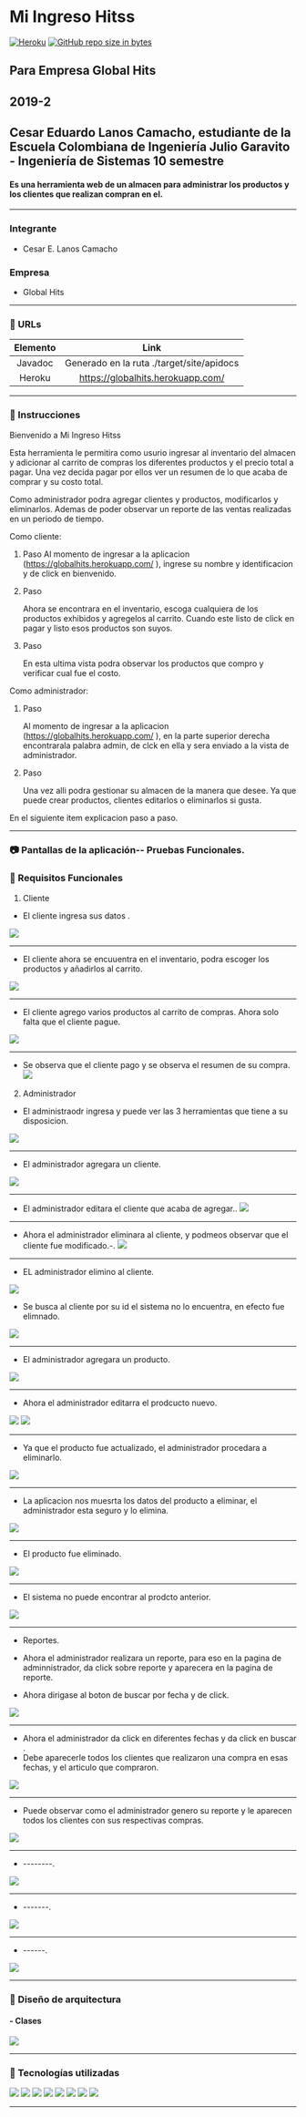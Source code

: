 # Mi Ingreso Hitss
[![Heroku](https://wmpics.pics/di-D9YP.png)](-----)
[![GitHub repo size in bytes](https://img.shields.io/github/repo-size/badges/shields.svg)](https://github.com/Arsw2019-1/ProyectoARSW20191)

## Para Empresa Global Hits<br/>
## 2019-2<br/>
##  Cesar Eduardo Lanos Camacho, estudiante de la Escuela Colombiana de Ingeniería Julio Garavito - Ingeniería de Sistemas 10 semestre
#### Es una herramienta web de un almacen para administrar los productos  y los clientes que realizan compran en el.


---
### Integrante
- Cesar E. Lanos Camacho
### Empresa
- Global Hits
---
### :link: URLs
| Elemento | Link |
|:-------------------------------------:|:----------------------------------------------------------------------------------------------------:|
| Javadoc | Generado en la ruta ./target/site/apidocs |
| Heroku | https://globalhits.herokuapp.com/ | 
---
### :book: Instrucciones

Bienvenido a Mi Ingreso Hitss

Esta herramienta le permitira como usurio ingresar al inventario del almacen y adicionar al carrito de compras los diferentes productos y el precio total a pagar.
Una vez decida pagar por ellos ver un resumen de lo que acaba de comprar y su costo total.

Como administrador podra agregar clientes y productos, modificarlos y eliminarlos. Ademas de poder observar un reporte de las ventas realizadas en un periodo de tiempo.

Como cliente:

1. Paso
    Al momento de ingresar a la aplicacion (https://globalhits.herokuapp.com/ ), ingrese su nombre   y identificacion y de click en bienvenido. 
   
2. Paso

   Ahora se encontrara en el inventario, escoga  cualquiera de los productos exhibidos y agregelos al carrito. Cuando este listo de click en pagar y listo esos productos son suyos.


3. Paso

    En esta ultima vista podra observar los productos que compro y verificar cual fue el costo.


Como administrador:

1. Paso

    Al momento de ingresar a la aplicacion (https://globalhits.herokuapp.com/ ), en la parte superior derecha encontrarala palabra admin, de clck en ella y  sera enviado a la vista de administrador.


2. Paso

    Una vez alli podra gestionar su almacen de la manera que desee. Ya que puede crear productos, clientes editarlos o eliminarlos si gusta.



En el siguiente item explicacion paso a paso.


---

### :camera: Pantallas de la aplicación-- Pruebas Funcionales.

### :book: Requisitos Funcionales


1. Cliente
- El cliente ingresa sus datos .

![](img/clIngresando.png)

---

- El cliente ahora se encuuentra en el inventario, podra escoger los productos y añadirlos al carrito.

![](img/clenINventario.png)

---

- El cliente agrego varios productos al carrito de compras. Ahora solo falta que el cliente pague.

![](img/clCarritoCom.png)

---

- Se observa que el cliente pago y se  observa el resumen de su compra.
![](img/clPagar.png)


2. Administrador

- El administraodr ingresa y puede ver las 3 herramientas que tiene a su disposicion.

![](img/IngresoComoAdmin.png)

---

- El administrador agregara un cliente.

![](img/IngreAdminClient.png)

---
- El administrador editara el cliente que acaba de agregar..
![](img/editClientAdmin.png)

---

- Ahora el administrador eliminara  al cliente, y podmeos observar que el cliente fue modificado.-.
![](img/ElimClientAdmiin.png)

---

- EL administrador elimino al cliente.

![](img/ELiminAdminCl2.png)

- Se busca al cliente por su id el sistema no lo encuentra, en efecto fue elimnado.

![](img/DontFountClientErase.png)

---

- El administrador agregara un producto.

![](img/adminAddPro.png)

---

- Ahora el administrador editarra el prodcucto nuevo.

![](img/adminUpdateProd2.png)
![](img/OKupdateProduc.png)

---

- Ya que el producto fue actualizado, el administrador procedara a eliminarlo.

![](img/EraseProdAdmin.png)

---

- La aplicacion nos muesrta los datos del producto a eliminar, el administrador esta seguro y lo elimina.

![](img/Eraser2ProdAdmin.png)

---

- El producto fue eliminado.

![](img/OKEraseProdAdmin.png)

---

- El sistema no puede encontrar al prodcto anterior.

![](img/DontFOundProdADMIN.png)

---

- Reportes.

- Ahora el administrador realizara un reporte, para eso en  la pagina de adminnistrador, da click sobre reporte y aparecera en la pagina de reporte.

- Ahora dirigase al boton de buscar por fecha y de click.

![](img/genReAd.png)

---

- Ahora el administrador da click en diferentes fechas y da click en buscar .
- Debe aparecerle todos los clientes que realizaron una compra en esas fechas, y el articulo que compraron.

![](img/gREporteADMIN2.png)


---

- Puede observar como el administrador genero su reporte y le aparecen todos los clientes con sus respectivas compras.

![](img/ReporLst.png)

---

- --------.

![](img/p3.png)

---

- -------.

![](img/p4.png)

---
- ------.

![](img/p5.png)

---


### :triangular_ruler: Diseño de arquitectura 
#### - Clases
![](img/DiagramaClases.png)


---
### :wrench: Tecnologías utilizadas
[![](img/Java-Logo.png)](https://www.java.com/)
[![](img/html_css_js.png)](https://blog.hubspot.com/marketing/web-design-html-css-javascript)
[![](img/mavenLogo.jpg)](https://maven.apache.org/)
[![](img/axios.png)](https://github.com/axios/axios)
[![](img/Spring-Logo.png)](https://spring.io/)
[![](img/astahLogo.png)](http://astah.net/)
[![](img/cover-heroku.png)](https://www.heroku.com/)
[![](img/git-githubLogo.jpg)](https://github.com/)

---

